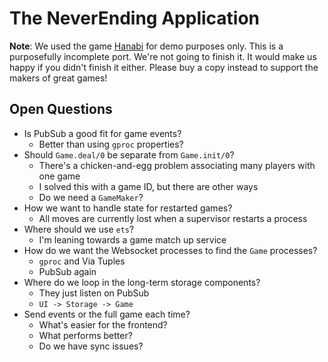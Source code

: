 # The NeverEnding Application

**Note**:  We used the game 
[Hanabi](https://boardgamegeek.com/boardgame/98778/hanabi) for demo purposes 
only.  This is a purposefully incomplete port.  We're not going to finish it.
It would make us happy if you didn't finish it either.  Please buy a copy 
instead to support the makers of great games!

## Open Questions

* Is PubSub a good fit for game events?
    * Better than using `gproc` properties?
* Should `Game.deal/0` be separate from `Game.init/0`?
    * There's a chicken-and-egg problem associating many players with one game
    * I solved this with a game ID, but there are other ways
    * Do we need a `GameMaker`?
* How we want to handle state for restarted games?
    * All moves are currently lost when a supervisor restarts a process
* Where should we use `ets`?
    * I'm leaning towards a game match up service
* How do we want the Websocket processes to find the `Game` processes?
    * `gproc` and Via Tuples
    * PubSub again
* Where do we loop in the long-term storage components?
    * They just listen on PubSub
    * `UI -> Storage -> Game`
* Send events or the full game each time?
    * What's easier for the frontend?
    * What performs better?
    * Do we have sync issues?
